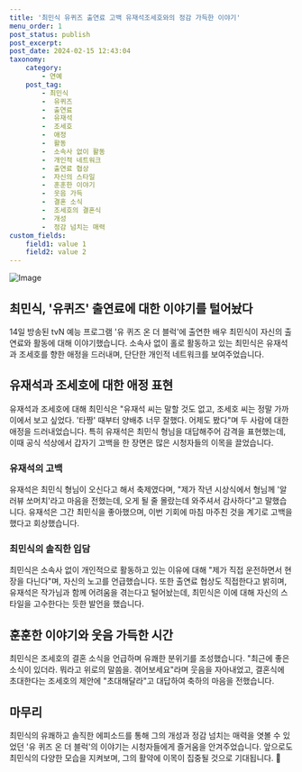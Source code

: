 ```yaml
---
title: '최민식 유퀴즈 출연료 고백 유재석조세호와의 정감 가득한 이야기'
menu_order: 1
post_status: publish
post_excerpt: 
post_date: 2024-02-15 12:43:04
taxonomy:
    category:
        - 연예
    post_tag:
        - 최민식
        -  유퀴즈
        -  출연료
        -  유재석
        -  조세호
        -  애정
        -  활동
        -  소속사 없이 활동
        -  개인적 네트워크
        -  출연료 협상
        -  자신의 스타일
        -  훈훈한 이야기
        -  웃음 가득
        -  결혼 소식
        -  조세호의 결혼식
        -  개성
        -  정감 넘치는 매력
custom_fields:
    field1: value 1
    field2: value 2
---
```


![Image](https://mimgnews.pstatic.net/image/477/2024/02/15/0000473597_001_20240215083101959.jpg?type=w540)

## 최민식, '유퀴즈' 출연료에 대한 이야기를 털어놨다
14일 방송된 tvN 예능 프로그램 '유 퀴즈 온 더 블럭'에 출연한 배우 최민식이 자신의 출연료와 활동에 대해 이야기했습니다. 소속사 없이 홀로 활동하고 있는 최민식은 유재석과 조세호를 향한 애정을 드러내며, 단단한 개인적 네트워크를 보여주었습니다.
## 유재석과 조세호에 대한 애정 표현
유재석과 조세호에 대해 최민식은 "유재석 씨는 말할 것도 없고, 조세호 씨는 정말 가까이에서 보고 싶었다. '타짱' 때부터 양배추 너무 잘했다. 어제도 봤다"며 두 사람에 대한 애정을 드러내었습니다. 특히 유재석은 최민식 형님을 대답해주어 감격을 표현했는데, 이때 공식 석상에서 갑자기 고백을 한 장면은 많은 시청자들의 이목을 끌었습니다.
### 유재석의 고백
유재석은 최민식 형님이 오신다고 해서 축제였다며, "제가 작년 시상식에서 형님께 '알러뷰 쏘머치'라고 마음을 전했는데, 오게 될 줄 몰랐는데 와주셔서 감사하다"고 말했습니다. 유재석은 그간 최민식을 좋아했으며, 이번 기회에 마침 마주친 것을 계기로 고백을 했다고 회상했습니다.
### 최민식의 솔직한 입담
최민식은 소속사 없이 개인적으로 활동하고 있는 이유에 대해 "제가 직접 운전하면서 현장을 다닌다"며, 자신의 노고를 언급했습니다. 또한 출연료 협상도 직접한다고 밝히며, 유재석은 작가님과 함께 어려움을 겪는다고 털어놨는데, 최민식은 이에 대해 자신의 스타일을 고수한다는 듯한 발언을 했습니다.
## 훈훈한 이야기와 웃음 가득한 시간
최민식은 조세호의 결혼 소식을 언급하며 유쾌한 분위기를 조성했습니다. "최근에 좋은 소식이 있더라. 뭐라고 위로의 말씀을. 겪어보세요"라며 웃음을 자아내었고, 결혼식에 초대한다는 조세호의 제안에 "초대해달라"고 대답하여 축하의 마음을 전했습니다.
## 마무리
최민식의 유쾌하고 솔직한 에피소드를 통해 그의 개성과 정감 넘치는 매력을 엿볼 수 있었던 '유 퀴즈 온 더 블럭'의 이야기는 시청자들에게 즐거움을 안겨주었습니다. 앞으로도 최민식의 다양한 모습을 지켜보며, 그의 활약에 이목이 집중될 것으로 기대됩니다. 🌟
